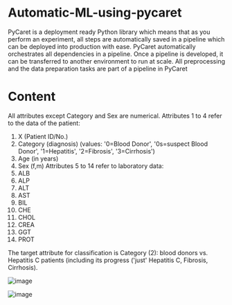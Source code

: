 # Automatic-ML-using-pycaret

PyCaret is a deployment ready Python library which means that as you perform an experiment, all steps are automatically saved in a pipeline which can be deployed into production with ease. PyCaret automatically orchestrates all dependencies in a pipeline. Once a pipeline is developed, it can be transferred to another environment to run at scale. All preprocessing and the data preparation tasks are part of a pipeline in PyCaret 

# Content

All attributes except Category and Sex are numerical.
Attributes 1 to 4 refer to the data of the patient:
1) X (Patient ID/No.)
2) Category (diagnosis) (values: '0=Blood Donor', '0s=suspect Blood Donor', '1=Hepatitis', '2=Fibrosis', '3=Cirrhosis')
3) Age (in years)
4) Sex (f,m)
Attributes 5 to 14 refer to laboratory data:
5) ALB
6) ALP
7) ALT
8) AST
9) BIL
10) CHE
11) CHOL
12) CREA
13) GGT
14) PROT

The target attribute for classification is Category (2): blood donors vs. Hepatitis C patients (including its progress ('just' Hepatitis C, Fibrosis, Cirrhosis).

![image](https://user-images.githubusercontent.com/71334027/149283030-b7c3ea55-0340-48ff-9e4b-028500fd2b0a.png)

![image](https://user-images.githubusercontent.com/71334027/149283442-318cd6d1-8600-4151-ae48-24cdb440a754.png)


